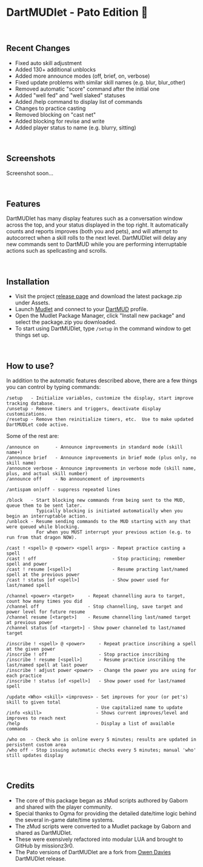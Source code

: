 # DartMUDlet  -  Pato Edition &#129414;

&nbsp;
## Recent Changes
- Fixed auto skill adjustment
- Added 130+ additional unblocks
- Added more announce modes (off, brief, on, verbose)
- Fixed update problems with similar skill names (e.g. blur, blur_other)
- Removed automatic "score" command after the initial one
- Added "well fed" and "well slaked" statuses
- Added /help command to display list of commands
- Changes to practice casting
- Removed blocking on "cast net"
- Added blocking for revise and write
- Added player status to name (e.g. blurry, sitting)

&nbsp;
## Screenshots
Screenshot soon...

&nbsp;
## Features
DartMUDlet has many display features such as a conversation window across the top, and your status displayed in the top right.  It automatically counts and reports improves (both you and pets), and will attempt to autocorrect when a skill rolls to the next level. DartMUDlet will delay any new commands sent to DartMUD while you are performing interruptable actions such as spellcasting and scrolls.

&nbsp;
## Installation
+ Visit the project [release page](https://github.com/Pato-elf/dartmudlet/releases) and download the latest package.zip under Assets.
+ Launch [Mudlet](https://www.mudlet.org/) and connect to your [DartMUD](http://dartmud.com) profile.
+ Open the Mudlet Package Manager, click "Install new package" and select the package.zip you downloaded.
+ To start using DartMUDlet, type `/setup` in the command window to get things set up.

&nbsp;
## How to use?
In addition to the automatic features described above, there are a few things you can control by typing commands:

```
/setup   - Initialize variables, customize the display, start improve tracking database.
/unsetup - Remove timers and triggers, deactivate display customizations.
/resetup - Remove then reinitialize timers, etc.  Use to make updated DartMUDLet code active.
```
Some of the rest are:
```
/announce on      - Announce improvements in standard mode (skill name+)
/announce brief   - Announce improvements in brief mode (plus only, no skill name)
/announce verbose - Announce improvements in verbose mode (skill name, plus, and actual skill number)
/announce off     - No announcement of improvements
```
```
/antispam on|off - suppress repeated lines
```
```
/block   - Start blocking new commands from being sent to the MUD, queue them to be sent later.
           Typically blocking is initiated automatically when you begin an interruptable action.
/unblock - Resume sending commands to the MUD starting with any that were queued while blocking.
           For when you MUST interrupt your previous action (e.g. to run from that dragon NOW).
```
```
/cast ! <spell> @ <power> <spell args> - Repeat practice casting a spell
/cast ! off                            - Stop practicing; remember spell and power
/cast ! resume [<spell>]               - Resume practing last/named spell at the previous power
/cast ! status [of <spell>]            - Show power used for last/named spell
```
```
/channel <power> <target>     - Repeat channelling aura to target, count how many times you did 
/channel off                  - Stop channelling, save target and power level for future resume
/channel resume [<target>]    - Resume channelling last/named target at previous power
/channel status [of <target>] - Show power channeled to last/named target
```
```
/inscribe ! <spell> @ <power>     - Repeat practice inscribing a spell at the given power 
/inscribe ! off                   - Stop practice inscribing 
/inscribe ! resume [<spell>]      - Resume practice inscribing the last/named spell at last power 
/inscribe ! adjust power <power>  - Change the power you are using for each practice
/inscribe ! status [of <spell>]   - Show power used for last/named spell
```
```
/update <Who> <skill> <improves> - Set improves for your (or pet's) skill to given total
                                 - Use capitalized name to update
/info <skill>                    - Shows current improves/level and improves to reach next
/help                            - Display a list of available commands
```
```
/who on  - Check who is online every 5 minutes; results are updated in persistent custom area
/who off - Stop issuing automatic checks every 5 minutes; manual 'who' still updates display
```

&nbsp;
## Credits
- The core of this package began as zMud scripts authored by Gaborn and shared with the player community.
- Special thanks to Ogma for providing the detailed date/time logic behind the several in-game date/time systems.
- The zMud scripts were converted to a Mudlet package by Gaborn and shared as DartMUDlet.
- These were exensively refactored into modular LUA and brought to GitHub by missionz3r0.
- The Pato versions of DartMUDlet are a fork from [Owen Davies](https://github.com/daviesow) DartMUDlet release.
